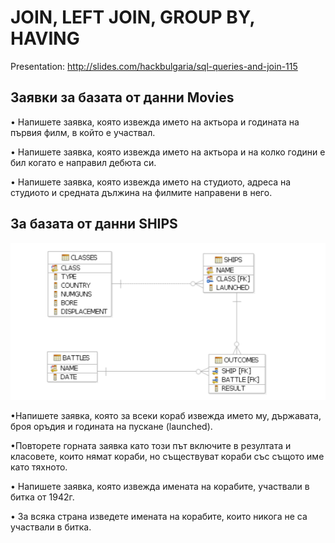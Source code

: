 # JOIN, LEFT JOIN, GROUP BY, HAVING 

Presentation: http://slides.com/hackbulgaria/sql-queries-and-join-115

## Заявки за базата от данни Movies

• Напишете заявка, която извежда името на актьора и годината на първия филм, в който е участвал.

• Напишете заявка, която извежда името на актьора и на колко години е бил когато е направил дебюта си.

• Напишете заявка, която извежда името на студиото, адреса на студиото и средната дължина на филмите направени в него.


## За базата от данни SHIPS
![Schema](ships_schema.png)

•Напишете заявка, която за всеки кораб извежда името му, държавата, броя
оръдия и годината на пускане (launched).

•Повторете горната заявка като този път включите в резултата и класовете, които
нямат кораби, но съществуват кораби със същото име като тяхното.

• Напишете заявка, която извежда имената на корабите, участвали в битка от 1942г.

• За всяка страна изведете имената на корабите, които никога не са участвали в битка.
